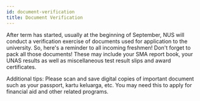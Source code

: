 ```yaml
---
id: document-verification
title: Document Verification
---
```



After term has started, usually at the beginning of September, NUS will conduct a verification exercise of documents used for application to the university. So, here's a reminder to all incoming freshmen! Don't forget to pack all those documents! These may include your SMA report book, your UNAS results as well as miscellaneous test result slips and award certificates. 


Additional tips: Please scan and save digital copies of important document such as your passport, kartu keluarga, etc. You may need this to apply for financial aid and other related programs.
<!--stackedit_data:
eyJoaXN0b3J5IjpbLTY2NzU4MzM0MSw2NjI2NjQ5NTksLTE2Nz
k5MDAxMTNdfQ==
-->